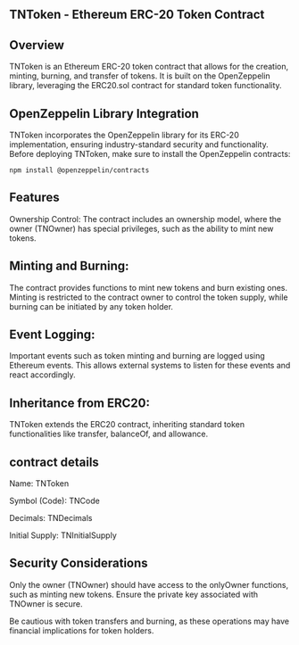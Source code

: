 ## TNToken - Ethereum ERC-20 Token Contract

## Overview

TNToken is an Ethereum ERC-20 token contract that allows for the creation, minting, burning, and transfer of tokens. It is built on the OpenZeppelin library, leveraging the ERC20.sol contract for standard token functionality.

## OpenZeppelin Library Integration

TNToken incorporates the OpenZeppelin library for its ERC-20 implementation, ensuring industry-standard security and functionality. Before deploying TNToken, make sure to install the OpenZeppelin contracts:

```
npm install @openzeppelin/contracts

```

## Features

Ownership Control: The contract includes an ownership model, where the owner (TNOwner) has special privileges, such as the ability to mint new tokens.

## Minting and Burning:

 The contract provides functions to mint new tokens and burn existing ones. Minting is restricted to the contract owner to control the token supply, while burning can be initiated by any token holder.

## Event Logging: 

Important events such as token minting and burning are logged using Ethereum events. This allows external systems to listen for these events and react accordingly.

## Inheritance from ERC20: 

TNToken extends the ERC20 contract, inheriting standard token functionalities like transfer, balanceOf, and allowance.

## contract details 

Name: TNToken

Symbol (Code): TNCode

Decimals: TNDecimals

Initial Supply: TNInitialSupply

## Security Considerations

Only the owner (TNOwner) should have access to the onlyOwner functions, such as minting new tokens. Ensure the private key associated with TNOwner is secure.

Be cautious with token transfers and burning, as these operations may have financial implications for token holders.
